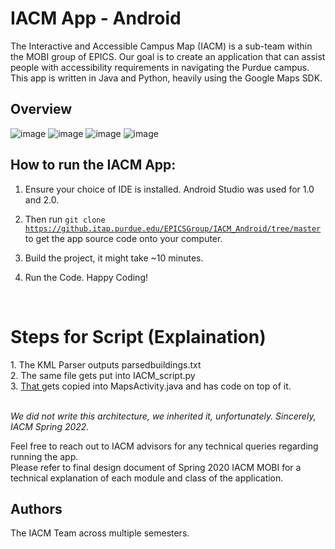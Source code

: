 # IACM App - Android

The Interactive and Accessible Campus Map (IACM) is a sub-team within the MOBI group of EPICS. Our goal is to create an application that can assist people with accessibility requirements in navigating the Purdue campus. This app is written in Java and Python, heavily using the Google Maps SDK.

## Overview
![image](https://github.com/heesookiim/IACM/assets/107389219/6f8ff4c4-f6f8-4e2d-b4a6-ee2fddeb7cf3)
![image](https://github.com/heesookiim/IACM/assets/107389219/d76bf0ff-14bf-4e72-8f86-b11ba0ddda89)
![image](https://github.com/heesookiim/IACM/assets/107389219/e123b949-d83f-4d6a-a181-bc16019c63f6)
![image](https://github.com/heesookiim/IACM/assets/107389219/63fb6949-2d49-4fde-9c9a-9214b5b3d7c8)




## How to run the IACM App:

1. Ensure your choice of IDE is installed. Android Studio was used for 1.0 and 2.0. 

2. Then run <code>git clone https://github.itap.purdue.edu/EPICSGroup/IACM_Android/tree/master </code> to get the app source code onto your computer.

3. Build the project, it might take ~10 minutes.

4. Run the Code. Happy Coding!

<br>
<h1> Steps for Script (Explaination) </h1>
1. The KML Parser outputs parsedbuildings.txt <br>
2. The same file gets put into IACM_script.py <br>
3. <u> That </u> gets copied into MapsActivity.java and has code on top of it. <br>

<br> <i> We did not write this architecture, we inherited it, unfortunately. Sincerely, IACM Spring 2022. </i>

Feel free to reach out to IACM advisors for any technical queries regarding running the app.  <br>
Please refer to final design document of Spring 2020 IACM MOBI for a technical explanation of each module and class of the application.

## Authors
The IACM Team across multiple semesters.
